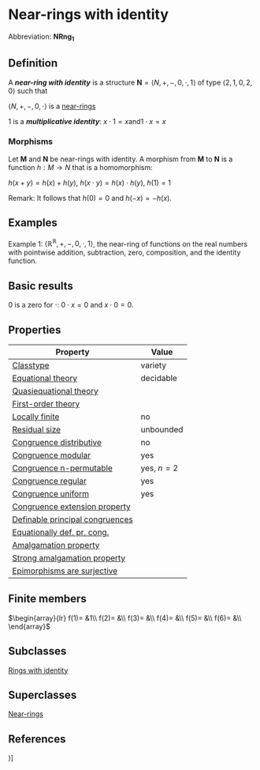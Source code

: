 # Near-rings with identity

Abbreviation: **NRng$_1$**
## Definition
A ***near-ring with identity*** is a structure $\mathbf{N}=\langle N,+,-,0,\cdot,1
\rangle$ of type $\langle 2,1,0,2,0\rangle$ such that


$\langle N,+,-,0,\cdot\rangle$ is a [near-rings](near-rings.md)


$1$ is a ***multiplicative identity***:  $x\cdot 1=x\text{and}1\cdot x=x$

### Morphisms
Let $\mathbf{M}$ and $\mathbf{N}$ be near-rings with identity. A morphism from $\mathbf{M}$
to $\mathbf{N}$ is a function $h:M\rightarrow N$ that is a homomorphism: 

$h(x+y)=h(x)+h(y)$, $h(x\cdot y)=h(x)\cdot h(y)$, $h(1)=1$

Remark: 
It follows that $h(0)=0$ and $h(-x)=-h(x)$.

## Examples
Example 1: $\langle\mathbb{R}^{\mathbb{R}},+,-,0,\cdot,1\rangle$, the near-ring of functions on the real numbers with pointwise addition, subtraction, zero, composition, and the identity function.


## Basic results
$0$ is a zero for $\cdot$: $0\cdot x=0$ and $x\cdot 0=0$.

## Properties


|Property|Value|
|---|---|
|[Classtype](classtype.md)  |variety |
|[Equational theory](equational_theory.md)  |decidable |
|[Quasiequational theory](quasiequational_theory.md)  | |
|[First-order theory](first-order_theory.md)  | |
|[Locally finite](locally_finite.md)  |no |
|[Residual size](residual_size.md)  |unbounded |
|[Congruence distributive](congruence_distributive.md)  |no |
|[Congruence modular](congruence_modular.md)  |yes |
|[Congruence n-permutable](congruence_n-permutable.md)  |yes, $n=2$ |
|[Congruence regular](congruence_regular.md)  |yes |
|[Congruence uniform](congruence_uniform.md)  |yes |
|[Congruence extension property](congruence_extension_property.md)  | |
|[Definable principal congruences](definable_principal_congruences.md)  | |
|[Equationally def. pr. cong.](equationally_def._pr._cong..md)  | |
|[Amalgamation property](amalgamation_property.md)  | |
|[Strong amalgamation property](strong_amalgamation_property.md)  | |
|[Epimorphisms are surjective](epimorphisms_are_surjective.md)  | |
## Finite members

$\begin{array}{lr}
f(1)= &1\\
f(2)= &\\
f(3)= &\\
f(4)= &\\
f(5)= &\\
f(6)= &\\
\end{array}$

## Subclasses
[Rings with identity](rings_with_identitys.md) 

## Superclasses
[Near-rings](near-rings.md) 


## References


)]
